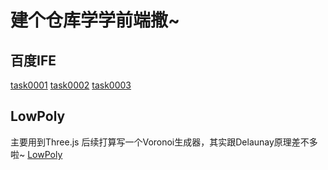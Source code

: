 
# 建个仓库学学前端撒~

## 百度IFE
[task0001](http://qiruotong.me/FE/task0001/index.html)
[task0002](http://qiruotong.me/FE/task0002/index.html)
[task0003](http://qiruotong.me/FE/task0003/index.html)

## LowPoly
主要用到Three.js 后续打算写一个Voronoi生成器，其实跟Delaunay原理差不多啦~
[LowPoly](http://qiruotong.me/FE/webGL/LowPoly/lowpoly.html)

